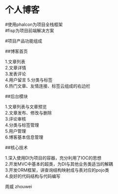 # 个人博客

#使用phalcon为项目全栈框架  
#fisp为项目前端解决方案  

#项目产品功能组成  

##博客首页  

1.文章列表  
2.文章详情  
3.发表评论  
4.用户留言
5.分类与标签  
6.热门文章、友情连接、标签云组成的右边栏  


##后台模块  

1.文章列表与文章预览  
2.文章发布、修改与删除  
3.评论审核  
4.分类与标签管理  
5.用户管理  
6.博客基本信息管理  

##核心技术  

1.深入使用DI为项目的容器，充分利用了IOC的思想  
2.开发MVC中基本的超类，为DI与其他业务类适当的解耦  
3.开发ORM框架，讲查询结构映射成与表对应的pojo类  
4.良好的代码结构与代码编写  


周威
zhouwei
